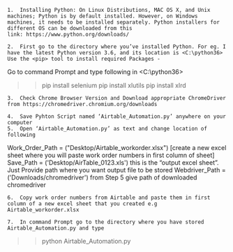 	1.	Installing Python: On Linux Distributions, MAC OS X, and Unix machines; Python is by default installed. However, on Windows machines, it needs to be installed separately. Python installers for different OS can be downloaded from this link: https://www.python.org/downloads/

	2.	First go to the directory where you’ve installed Python. For eg. I have the latest Python version 3.6, and its location is <C:\python36> Use the <pip> tool to install required Packages -
  Go to command Prompt and type following in <C:\python36>
  >>pip install selenium
  >>pip install xlutils
  >>pip install xlrd

	3.	Check Chrome Browser Version and Download appropriate ChromeDriver from https://chromedriver.chromium.org/downloads

	4.	Save Pyhton Script named ‘Airtable_Automation.py’ anywhere on your computer
	5.	Open ‘Airtable_Automation.py’ as text and change location of following
  Work_Order_Path = ("Desktop/Airtable_workorder.xlsx") [create a new excel sheet where you will paste work order numbers in first column of sheet]
 Save_Path = ('Desktop/AirTable_0123.xls') this is the “output excel sheet”. Just Provide path where you want output file to be stored
 Webdriver_Path = ('Downloads/chromedriver') from Step 5 give path of downloaded chromedriver

	6.	Copy work order numbers from Airtable and paste them in first column of a new excel sheet that you created e.g Airtable_workorder.xlsx

	7.	In command Prompt go to the directory where you have stored Airtable_Automation.py and type
  
  >> python Airtable_Automation.py


